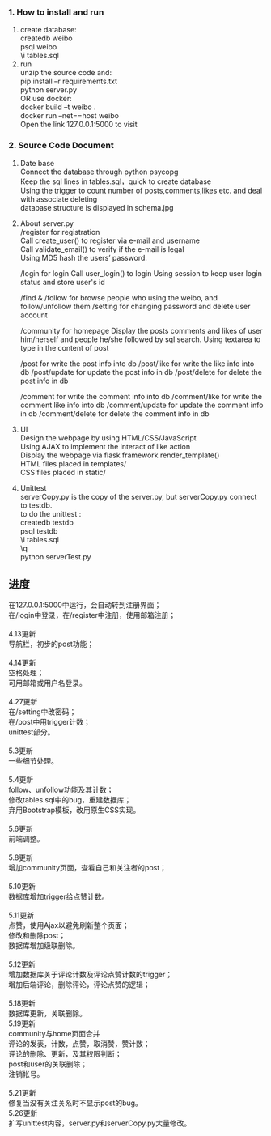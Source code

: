 <h3>1. How to install and run</h3>

1) create database:<br>
		createdb weibo<br>
		psql weibo<br>
		\i tables.sql<br>
2) run<br>
	unzip the source code and:<br>
		pip install –r requirements.txt<br>
		python server.py<br>
	OR use docker:<br>
		docker build –t weibo .<br>
		docker run –net==host weibo <br>
	Open the link 127.0.0.1:5000 to visit<br>


<h3>2. Source Code Document</h3>

1) Date base<br>
	Connect the database through python psycopg<br>
	Keep the sql lines in tables.sql，quick to create database<br>
	Using the trigger to count number of posts,comments,likes etc. and deal with associate deleting<br>
	database structure is displayed in schema.jpg<br>

2) About server.py<br>
	/register  			for registration<br>
	Call create_user() to register via e-mail and username<br>
	Call validate_email() to verify if the e-mail is legal<br>
	Using MD5 hash the users’ password.<br>

	/login  			for login
	Call user_login() to login
	Using session to keep user login status and store user's id

	/find & /follow 	for browse people who using the weibo, and follow/unfollow them
	/setting 			for changing password and delete user account

	/community  		for homepage
	Display the posts comments and likes of user him/herself and people he/she followed by sql search.
	Using textarea to type in the content of post

	/post 				for write the post info into db
	/post/like			for write the like info into db
	/post/update 		for update the post info in db
	/post/delete 		for delete the post info in db

	/comment 			for write the comment info into db
	/comment/like 		for write the comment like info into db
	/comment/update 	for update the comment info in db
	/comment/delete 	for delete the comment info in db

3) UI<br>
	Design the webpage by using HTML/CSS/JavaScript<br>
	Using AJAX to implement the interact of like action<br>
	Display the webpage via flask framework render_template()<br>
	HTML files placed in templates/<br>
	CSS files placed in static/<br>

4) Unittest<br>
	serverCopy.py is the copy of the server.py, but serverCopy.py connect to testdb.<br>
	to do the unittest :<br>
		createdb testdb<br>
		psql testdb<br>
		\i tables.sql<br>
		\q<br>
		python serverTest.py<br>



<h2>进度</h2>
在127.0.0.1:5000中运行，会自动转到注册界面；<br>
在/login中登录，在/register中注册，使用邮箱注册；<br>
<br>
4.13更新<br>
导航栏，初步的post功能；<br>
<br>
4.14更新<br>
空格处理；<br>
可用邮箱或用户名登录。<br>
<br>
4.27更新<br>
在/setting中改密码；<br>
在/post中用trigger计数；<br>
unittest部分。<br>
<br>
5.3更新<br>
一些细节处理。<br>
<br>
5.4更新<br>
follow、unfollow功能及其计数；<br>
修改tables.sql中的bug，重建数据库；<br>
弃用Bootstrap模板，改用原生CSS实现。<br>
<br>
5.6更新<br>
前端调整。<br>
<br>
5.8更新<br>
增加community页面，查看自己和关注者的post；<br>
<br>
5.10更新<br>
数据库增加trigger给点赞计数。<br>
<br>
5.11更新<br>
点赞，使用Ajax以避免刷新整个页面；<br>
修改和删除post；<br>
数据库增加级联删除。<br>
<br>
5.12更新<br>
增加数据库关于评论计数及评论点赞计数的trigger；<br>
增加后端评论，删除评论，评论点赞的逻辑；<br>
<br>
5.18更新<br>
数据库更新，关联删除。<br>
5.19更新<br>
community与home页面合并<br>
评论的发表，计数，点赞，取消赞，赞计数；<br>
评论的删除、更新，及其权限判断；<br>
post和user的关联删除；<br>
注销帐号。<br>
<br>
5.21更新<br>
修复当没有关注关系时不显示post的bug。<br>
5.26更新<br>
扩写unittest内容，server.py和serverCopy.py大量修改。<br>
<br>
